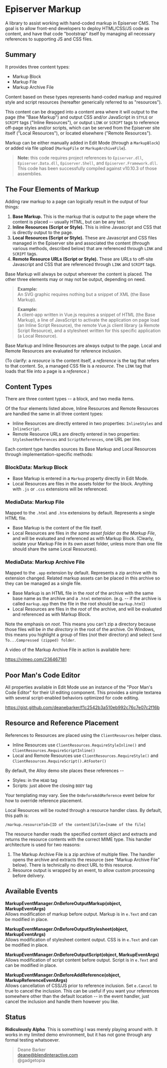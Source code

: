 # Episerver Markup

A library to assist working with hand-coded markup in Episerver CMS. The goal is to allow front-end developers to deploy HTML/CSS/JS code as content, and have that code "bootstrap" itself by managing all necessary references to supporting JS and CSS files.

## Summary

It provides three content types:

* Markup Block
* Markup File
* Markup Archive File

Content based on these types represents hand-coded markup and required style and script resources (hereafter generically referred to as "resources").

This content can be dragged into a content area where it will output to the page (the "Base Markup") and output CSS and/or JavaScript in `STYLE` or `SCRIPT` tags ("Inline Resources"), or output `LINK` or `SCRIPT` tags to reference off-page styles and/or scripts, which can be served from the Episerver site itself ("Local Resources"), or located elsewhere ("Remote Resources").

Markup can be either manually added in Edit Mode (through a `MarkupBlock`) or added via file upload (`MarkupFile` or `MarkupArchiveFile`).

>**Note:** this code requires project references to `Episerver.dll`, `Episerver.Data.dll`, `Episerver.Shell`, and `Episerver.Framework.dll`. This code has been successfully compiled against v10.10.3 of those assemblies.

## The Four Elements of Markup

Adding raw markup to a page can logically result in the output of four things:

1. **Base Markup.** This is the markup that is output to the page where the content is placed -- usually HTML, but can be any text.
2. **Inline Resources (Script or Style).** This is inline Javascript and CSS that is directly output to the page.
3. **Local Resources (Script or Style).** These are Javascript and CSS files managed in the Episerver site and associated the content (through various methods, described below) that are referenced through `LINK` and `SCRIPT` tags.
4. **Remote Resource URLs (Script or Style).** These are URLs to off-site Javascript and CSS that are referenced through `LINK` and `SCRIPT` tags.

Base Markup will always be output wherever the content is placed. The other three elements may or may not be output, depending on need.

>**Example:**    
An SVG graphic requires nothing but a snippet of XML (the Base Markup).

>**Example:**    
A client-app written in Vue.js requires a snippet of HTML (the Base Markup), a line of JavaScript to activate the application on page load (an Inline Script Resource), the remote Vue.js client library (a Remote Script Resource), and a stylesheet written for this specific application (a Local Resource).

Base Markup and Inline Resources are always output to the page. Local and Remote Resources are evaluated for reference inclusion.

(To clarify: a _resource_ is the content itself, a _reference_ is the tag that refers to that content. So, a managed CSS file is a _resource_. The `LINK` tag that loads that file into a page is a _reference_.)

## Content Types

There are three content types -- a block, and two media items.

Of the four elements listed above, Inline Resources and Remote Resources are handled the same in all three content types:

* Inline Resources are directly entered in two properties: `InlineStyles` and `InlineScript`.
* Remote Resource URLs are directly entered in two properties: `StylesheetReferences` and `ScriptReferences`, one URL per line.

Each content type handles sources its Base Markup and Local Resources through implementation-specific methods:

### BlockData: Markup Block

* Base Markup is entered in a `Markup` property directly in Edit Mode.
* Local Resources are files in the assets folder for the block. Anything with `.js` or `.css` extensions will be referenced.

### MediaData: Markup File

Mapped to the `.html` and `.htm` extensions by default. Represents a single HTML file.

* Base Markup is the content of the file itself.
* Local Resources are files in _the same asset folder as the Markup File_, and will be evaluated and referenced as with Markup Block. (Clearly, isolate your Markup File in its own asset folder, unless more than one file should share the same Local Resources).

### MediaData: Markup Archive File

Mapped to the `.app` extension by default. Represents a zip archive with its extension changed. Related markup assets can be placed in this archive so they can be managed as a single file.

* Base Markup is an HTML file in the _root_ of the archive with the same base name as the archive and a `.html` extension. (e.g. -- if the archive is called `markup.app` then the file in the root should be `markup.html`)
* Local Resources are files in the _root_ of the archive, and will be evaluated and referenced as with Markup Block.

Note the emphasis on _root_. This means you can't zip a directory because those files will be _in the directory_ in the root of the archive. On Windows, this means you highlight a group of files (_not_ their directory) and select `Send To...Compressed (zipped) folder`.

A video of the Markup Archive File in action is available here:

https://vimeo.com/236467181

## Poor Man's Code Editor

All properties available in Edit Mode use an instance of the "Poor Man's Code Editor" for their UI editing component. This provides a simple textarea with several script-enabled behaviors optimized for code editing.

https://gist.github.com/deanebarker/f1c2542b3a510eb992c76c7e07c2f16b

## Resource and Reference Placement

References to Resources are placed using the `ClientResources` helper class.

* Inline Resources use `ClientResources.RequireStyleInline()` and `ClientResources.RequireScriptInline()`
* Local and Remote Resources use `ClientResources.RequireStyle()` and `ClientResources.RequireScript().AtFooter()`

By default, the Alloy demo site places these references --

* Styles: in the `HEAD` tag
* Scripts: just above the closing `BODY` tag

Your templating may vary. See the `OnBeforeAddReference` event below for how to override reference placement.

Local Resources will be routed through a resource handler class. By default, this path is:

    /markup.resource?id=[ID of the content]&file=[name of the file]

The resource handler reads the specified content object and extracts and returns the resource contents with the correct MIME type. This handler architecture is used for two reasons:

1. The Markup Archive File is a zip archive of multiple filee. The handler opens the archive and extracts the resource (see "Markup Archive File" below). There is technically no direct URL to this resource.
2. Resource output is wrapped by an event, to allow custom processing before delivery.

## Available Events

**MarkupEventManager.OnBeforeOutputMarkup(object, MarkupEventArgs)**    
Allows modification of markup before output. Markup is in `e.Text` and can be modified in place.

**MarkupEventManager.OnBeforeOutputStylesheet(object, MarkupEventArgs)**    
Allows modification of stylesheet content output. CSS is in `e.Text` and can be modified in place.

**MarkupEventManager.OnBeforeOutputScript(object, MarkupEventArgs)**    
Allows modification of script content before output. Script is in `e.Text` and can be modified in place.

**MarkupEventManager.OnBeforeAddReference(object, MarkupReferenceEventArgs)**    
Allows cancellation of CSS/JS prior to reference inclusion. Set `e.Cancel` to true to cancel the inclusion. This can be useful if you want your references somewhere other than the default location -- in the event handler, just cancel the inclusion and handle them however you like.

## Status

**Ridiculously Alpha**. This is something I was merely playing around with. It works in my limited demo environment, but it has not gone through any formal testing whatsoever.

>Deane Barker    
deane@blendinteractive.com    
@gadgetopia
